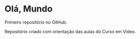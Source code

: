 # Olá, Mundo
 Primeiro repositório no GitHub.

 Repositório criado com orientação das aulas do Curso em Vídeo.
